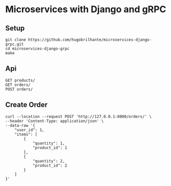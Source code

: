 # Microservices with Django and gRPC



## Setup

    git clone https://github.com/hugobrilhante/microservices-django-grpc.git
    cd microservices-django-grpc
    make

## Api

    GET products/
    GET orders/
    POST orders/

## Create Order

    curl --location --request POST 'http://127.0.0.1:8000/orders/' \
    --header 'Content-Type: application/json' \
    --data-raw '{
        "user_id": 1,
        "items": [
            {
                "quantity": 1,
                "product_id": 1
            },
            {
                "quantity": 2,
                "product_id": 2    
            }
        ]
    }'
